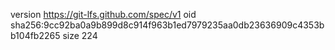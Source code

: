 version https://git-lfs.github.com/spec/v1
oid sha256:9cc92ba0a9b899d8c914f963b1ed7979235aa0db23636909c4353bb104fb2265
size 224
